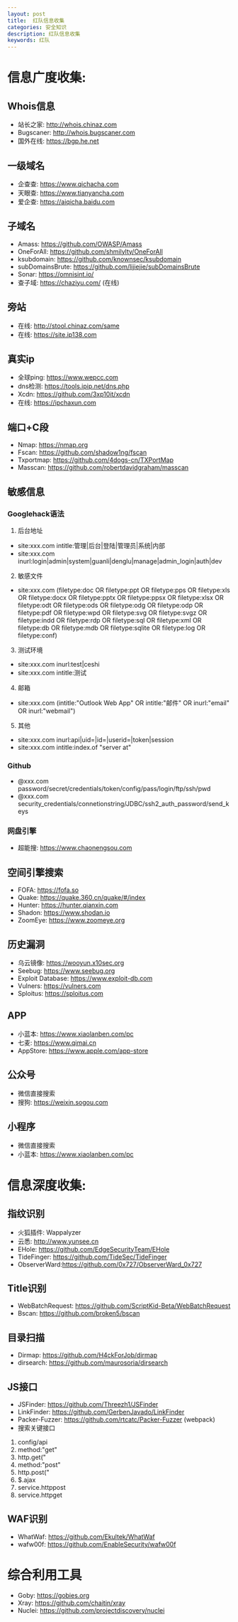 ```yaml
---
layout: post
title:  红队信息收集
categories: 安全知识
description: 红队信息收集
keywords: 红队
---
```

# 信息广度收集: 
## Whois信息
+ 站长之家: http://whois.chinaz.com
+ Bugscaner: http://whois.bugscaner.com
+ 国外在线: https://bgp.he.net
## 一级域名
+ 企查查: https://www.qichacha.com
+ 天眼查: https://www.tianyancha.com
+ 爱企查: https://aiqicha.baidu.com
## 子域名
+ Amass: https://github.com/OWASP/Amass
+ OneForAll: https://github.com/shmilylty/OneForAll
+ ksubdomain: https://github.com/knownsec/ksubdomain
+ subDomainsBrute: https://github.com/lijiejie/subDomainsBrute
+ Sonar: https://omnisint.io/
+ 查子域: https://chaziyu.com/ (在线)
## 旁站
+ 在线: http://stool.chinaz.com/same
+ 在线: https://site.ip138.com
## 真实ip
+ 全球ping: https://www.wepcc.com
+ dns检测: https://tools.ipip.net/dns.php
+ Xcdn: https://github.com/3xp10it/xcdn
+ 在线: https://ipchaxun.com
## 端口+C段
+ Nmap: https://nmap.org
+ Fscan: https://github.com/shadow1ng/fscan
+ Txportmap: https://github.com/4dogs-cn/TXPortMap
+ Masscan: https://github.com/robertdavidgraham/masscan
## 敏感信息
### Googlehack语法
1. 后台地址
+ site:xxx.com intitle:管理|后台|登陆|管理员|系统|内部
+ site:xxx.com inurl:login|admin|system|guanli|denglu|manage|admin_login|auth|dev
2. 敏感文件
+ site:xxx.com (filetype:doc OR filetype:ppt OR filetype:pps OR filetype:xls OR filetype:docx OR filetype:pptx OR filetype:ppsx OR filetype:xlsx OR filetype:odt OR filetype:ods OR filetype:odg OR filetype:odp OR filetype:pdf OR filetype:wpd OR filetype:svg OR filetype:svgz OR filetype:indd OR filetype:rdp OR filetype:sql OR filetype:xml OR filetype:db OR filetype:mdb OR filetype:sqlite OR filetype:log OR filetype:conf)
3. 测试环境
+ site:xxx.com inurl:test|ceshi
+ site:xxx.com intitle:测试
4. 邮箱
+ site:xxx.com (intitle:"Outlook Web App" OR intitle:"邮件" OR inurl:"email" OR inurl:"webmail")
5. 其他
+ site:xxx.com inurl:api|uid=|id=|userid=|token|session
+ site:xxx.com intitle:index.of "server at"
### Github
+ @xxx.com password/secret/credentials/token/config/pass/login/ftp/ssh/pwd
+ @xxx.com security_credentials/connetionstring/JDBC/ssh2_auth_password/send_keys
### 网盘引擎
+ 超能搜: https://www.chaonengsou.com
## 空间引擎搜索
+ FOFA: https://fofa.so
+ Quake: https://quake.360.cn/quake/#/index
+ Hunter: https://hunter.qianxin.com
+ Shadon: https://www.shodan.io
+ ZoomEye: https://www.zoomeye.org
## 历史漏洞
+ 乌云镜像: https://wooyun.x10sec.org
+ Seebug: https://www.seebug.org
+ Exploit Database: https://www.exploit-db.com
+ Vulners: https://vulners.com
+ Sploitus: https://sploitus.com
## APP
+ 小蓝本: https://www.xiaolanben.com/pc
+ 七麦: https://www.qimai.cn
+ AppStore: https://www.apple.com/app-store
## 公众号
+ 微信直接搜索
+ 搜狗: https://weixin.sogou.com
## 小程序
+ 微信直接搜索
+ 小蓝本: https://www.xiaolanben.com/pc
# 信息深度收集: 
## 指纹识别
+ 火狐插件: Wappalyzer
+ 云悉: http://www.yunsee.cn
+ EHole: https://github.com/EdgeSecurityTeam/EHole
+ TideFinger: https://github.com/TideSec/TideFinger
+ ObserverWard:https://github.com/0x727/ObserverWard_0x727
## Title识别
+ WebBatchRequest: https://github.com/ScriptKid-Beta/WebBatchRequest
+ Bscan: https://github.com/broken5/bscan
## 目录扫描
+ Dirmap: https://github.com/H4ckForJob/dirmap
+ dirsearch: https://github.com/maurosoria/dirsearch
## JS接口
+ JSFinder: https://github.com/Threezh1/JSFinder
+ LinkFinder: https://github.com/GerbenJavado/LinkFinder
+ Packer-Fuzzer: https://github.com/rtcatc/Packer-Fuzzer (webpack)
+ 搜索关键接口
1. config/api
2. method:"get"
3. http.get("
4. method:"post"
5. http.post("
6. $.ajax
7. service.httppost
8. service.httpget
## WAF识别
+ WhatWaf: https://github.com/Ekultek/WhatWaf
+ wafw00f: https://github.com/EnableSecurity/wafw00f
# 综合利用工具
+ Goby: https://gobies.org
+ Xray: https://github.com/chaitin/xray
+ Nuclei: https://github.com/projectdiscovery/nuclei

